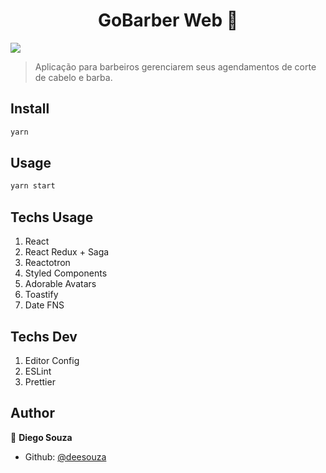 <h1 align="center">GoBarber Web 👋</h1>
<p>
  <img src="https://img.shields.io/badge/version-0.1.0-blue.svg?cacheSeconds=2592000" />
</p>

> Aplicação para barbeiros gerenciarem seus agendamentos de corte de cabelo e barba.

## Install

```sh
yarn
```

## Usage

```sh
yarn start
```

## Techs Usage

1. React
2. React Redux + Saga
3. Reactotron
4. Styled Components
5. Adorable Avatars
6. Toastify
7. Date FNS

## Techs Dev
1. Editor Config
2. ESLint
3. Prettier

## Author

👤 **Diego Souza**

* Github: [@deesouza](https://github.com/deesouza)
